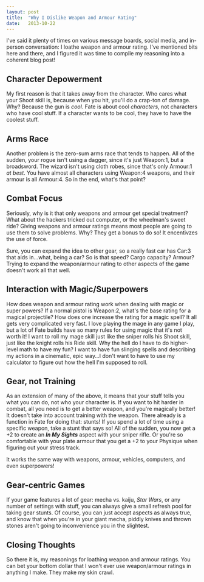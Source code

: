 ```yaml
---
layout: post
title:  "Why I Dislike Weapon and Armour Rating"
date:   2013-10-22
---
```


I've said it plenty of times on various message boards, social media, and in-person conversation: I loathe weapon and armour rating. I've mentioned bits here and there, and I figured it was time to compile my reasoning into a coherent blog post!

<!--more-->

## Character Depowerment
My first reason is that it takes away from the character. Who cares what your Shoot skill is, because when you hit, you'll do a crap-ton of damage. Why? Because the gun is *cool*. Fate is about cool *characters*, not characters who have cool stuff. If a character wants to be cool, they have to have the coolest stuff.

## Arms Race
Another problem is the zero-sum arms race that tends to happen. All of the sudden, your rogue isn't using a dagger, since it's just Weapon:1, but a broadsword. The wizard isn't using cloth robes, since that's only Armour:1 *at best*. You have almost all characters using Weapon:4 weapons, and their armour is all Armour:4. So in the end, what's that point?

## Combat Focus
Seriously, why is it that only weapons and armour get special treatment? What about the hackers tricked out computer, or the wheelman's sweet ride? Giving weapons and armour ratings means most people are going to use them to solve problems. Why? They get a bonus to do so! It encentivzes the use of force.

Sure, you can expand the idea to other gear, so a really fast car has Car:3 that aids in…what, being a car? So is that speed? Cargo capacity? Armour? Trying to expand the weapon/armour rating to other aspects of the game doesn't work all that well.

## Interaction with Magic/Superpowers
How does weapon and armour rating work when dealing with magic or super powers? If a normal pistol is Weapon:2, what's the base rating for a magical projectile? How does one increase the rating for a magic spell? It all gets very complicated very fast. I love playing the mage in any game I play, but a lot of Fate builds have so many rules for using magic that it's not worth it! I want to roll my mage skill just like the sniper rolls his Shoot skill, just like the knight rolls his Ride skill. Why the hell do I have to do higher-level math to have my fun? I want to have fun slinging spells and describing my actions in a cinematic, epic way…I don't want to have to use my calculator to figure out how the hell I'm supposed to roll.

## Gear, not Training
As an extension of many of the above, it means that your stuff tells you what you can do, not who your character is. If you want to hit harder in combat, all you need is to get a better weapon, and you're magically better! It doesn't take into account training with the weapon. There already is a function in Fate for doing that: stunts! If you spend a lot of time using a specific weapon, take a stunt that says so! All of the sudden, you now get a +2 to create an ***In My Sights*** aspect with your sniper rifle. Or you're so comfortable with your plate armour that you get a +2 to your Physique when figuring out your stress track.

It works the same way with weapons, armour, vehicles, computers, and even superpowers!

## Gear-centric Games
If your game features a lot of gear: mecha vs. kaiju, *Star Wars*, or any number of settings with stuff, you can always give a small refresh pool for taking gear stunts. Of course, you can just accept aspects as always true, and know that when you're in your giant mecha, piddly knives and thrown stones aren't going to inconvenience you in the slightest.

## Closing Thoughts
So there it is, my reasonings for loathing weapon and armour ratings. You can bet your bottom dollar that I won't ever use weapon/armour ratings in anything I make. They make my skin crawl.